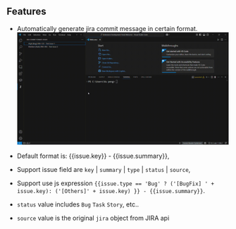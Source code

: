 
## Features
* Automatically generate jira commit message in certain format.
![alt text](./usage.gif)

* Default format is: {{issue.key}} - {{issue.summary}},
* Support issue field are `key` | `summary` | `type` | `status` | `source`, 
* Support use js expression `{{issue.type == 'Bug' ? ('[BugFix] ' + issue.key): ('[Others]' + issue.key) }} - {{issue.summary}}`.
* `status` value includes `Bug` `Task` `Story`, etc..
* `source` value is the original `jira` object from JIRA api

